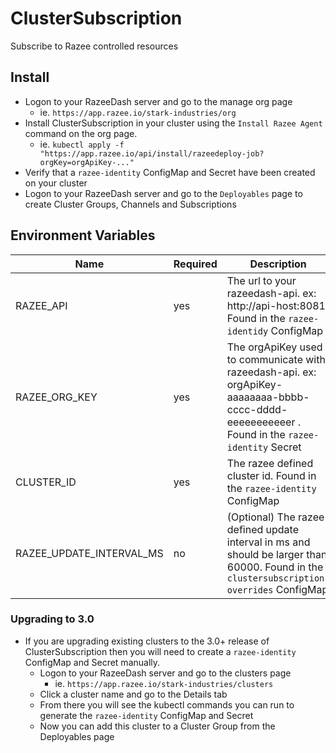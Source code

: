 # ClusterSubscription

Subscribe to Razee controlled resources

## Install

- Logon to your RazeeDash server and go to the manage org page
  - ie. `https://app.razee.io/stark-industries/org`
- Install ClusterSubscription in your cluster using the
`Install Razee Agent` command on the org page.
  - ie. `kubectl apply -f "https://app.razee.io/api/install/razeedeploy-job?orgKey=orgApiKey-..."`
- Verify that a `razee-identity` ConfigMap and Secret have been created on your cluster
- Logon to your RazeeDash server and go to the `Deployables` page to create
Cluster Groups, Channels and Subscriptions

## Environment Variables
<!--Markdownlint-disable MD034-->
<!--Markdownlint-disable MD013-->
| Name | Required | Description |
| ---- | -------- | ------------- |
| RAZEE_API                | yes | The url to your razeedash-api. ex: http://api-host:8081  Found in the `razee-identidy` ConfigMap|
| RAZEE_ORG_KEY            | yes | The orgApiKey used to communicate with razeedash-api. ex: orgApiKey-aaaaaaaa-bbbb-cccc-dddd-eeeeeeeeeeer . Found in the `razee-identity` Secret|
| CLUSTER_ID               | yes | The razee defined cluster id.  Found in the `razee-identity` ConfigMap|
| RAZEE_UPDATE_INTERVAL_MS | no  | (Optional) The razee defined update interval in ms and should be larger than 60000.  Found in the `clustersubscription-overrides` ConfigMap|

### Upgrading to 3.0

- If you are upgrading existing clusters to the 3.0+ release of ClusterSubscription then you will need to create
a `razee-identity` ConfigMap and Secret manually.  
  - Logon to your RazeeDash server and go to the clusters page
    - ie. `https://app.razee.io/stark-industries/clusters`
  - Click a cluster name and go to the Details tab
  - From there you will see the kubectl commands you can run to generate the `razee-identity` ConfigMap and Secret
  - Now you can add this cluster to a Cluster Group from the Deployables page
